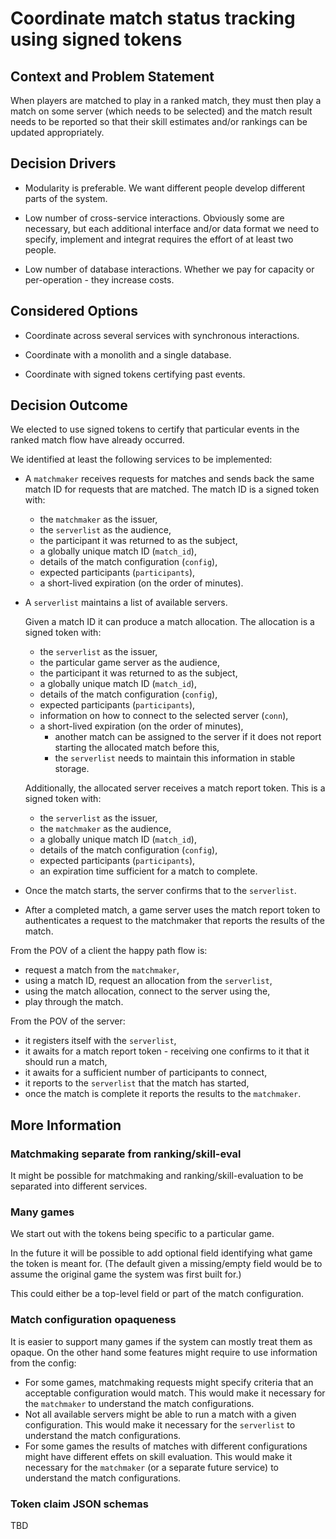 # Coordinate match status tracking using signed tokens

## Context and Problem Statement

When players are matched to play in a ranked match, they must then play a match on some server (which needs to be selected) and the match result needs to be reported so that their skill estimates and/or rankings can be updated appropriately.

## Decision Drivers

* Modularity is preferable.
  We want different people develop different parts of the system.

* Low number of cross-service interactions.
  Obviously some are necessary, but each additional interface and/or data format we need to specify, implement and integrat requires the effort of at least two people.

* Low number of database interactions.
  Whether we pay for capacity or per-operation - they increase costs.

## Considered Options

* Coordinate across several services with synchronous interactions.

* Coordinate with a monolith and a single database.

* Coordinate with signed tokens certifying past events.

## Decision Outcome

We elected to use signed tokens to certify that particular events in the ranked match flow have already occurred.

We identified at least the following services to be implemented:

* A `matchmaker` receives requests for matches and sends back the same match ID for requests that are matched.
  The match ID is a signed token with:
  * the `matchmaker` as the issuer,
  * the `serverlist` as the audience,
  * the participant it was returned to as the subject,
  * a globally unique match ID (`match_id`),
  * details of the match configuration (`config`),
  * expected participants (`participants`),
  * a short-lived expiration (on the order of minutes).
* A `serverlist` maintains a list of available servers.

  Given a match ID it can produce a match allocation.
  The allocation is a signed token with:
  * the `serverlist` as the issuer,
  * the particular game server as the audience,
  * the participant it was returned to as the subject,
  * a globally unique match ID (`match_id`),
  * details of the match configuration (`config`),
  * expected participants (`participants`),
  * information on how to connect to the selected server (`conn`),
  * a short-lived expiration (on the order of minutes),
    * another match can be assigned to the server if it does not report starting the allocated match before this,
    * the `serverlist` needs to maintain this information in stable storage.

  Additionally, the allocated server receives a match report token.
  This is a signed token with:
  * the `serverlist` as the issuer,
  * the `matchmaker` as the audience,
  * a globally unique match ID (`match_id`),
  * details of the match configuration (`config`),
  * expected participants (`participants`),
  * an expiration time sufficient for a match to complete.

* Once the match starts, the server confirms that to the `serverlist`.

* After a completed match, a game server uses the match report token to authenticates a request to the matchmaker that reports the results of the match.

From the POV of a client the happy path flow is:

* request a match from the `matchmaker`,
* using a match ID, request an allocation from the `serverlist`,
* using the match allocation, connect to the server using the,
* play through the match.

From the POV of the server:

* it registers itself with the `serverlist`,
* it awaits for a match report token - receiving one confirms to it that it should run a match,
* it awaits for a sufficient number of participants to connect,
* it reports to the `serverlist` that the match has started,
* once the match is complete it reports the results to the `matchmaker`.

## More Information

### Matchmaking separate from ranking/skill-eval

It might be possible for matchmaking and ranking/skill-evaluation to be separated into different services.

### Many games

We start out with the tokens being specific to a particular game.

In the future it will be possible to add optional field identifying what game the token is meant for.
(The default given a missing/empty field would be to assume the original game the system was first built for.)

This could either be a top-level field or part of the match configuration.

### Match configuration opaqueness

It is easier to support many games if the system can mostly treat them as opaque.
On the other hand some features might require to use information from the config:

* For some games, matchmaking requests might specify criteria that an acceptable configuration would match.
  This would make it necessary for the `matchmaker` to understand the match configurations.
* Not all available servers might be able to run a match with a given configuration.
  This would make it necessary for the `serverlist` to understand the match configurations.
* For some games the results of matches with different configurations might have different effets on skill evaluation.
  This would make it necessary for the `matchmaker` (or a separate future service) to understand the match configurations.

### Token claim JSON schemas

TBD
